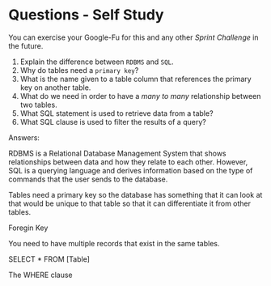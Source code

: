 # Questions - Self Study

You can exercise your Google-Fu for this and any other _Sprint Challenge_ in the future.

1.  Explain the difference between `RDBMS` and `SQL`.
1.  Why do tables need a `primary key`?
1.  What is the name given to a table column that references the primary key
    on another table.
1.  What do we need in order to have a _many to many_ relationship between two
    tables.
1.  What SQL statement is used to retrieve data from a table?
1.  What SQL clause is used to filter the results of a query?


Answers:

RDBMS is a Relational Database Management System that shows relationships between data and how they relate to each other. However, SQL is a querying language and derives information based on the type of commands that the user sends to the database.

Tables need a primary key so the database has something that it can look at that would be unique to that table so that it can differentiate it from other tables.

Foregin Key

You need to have multiple records that exist in the same tables.

SELECT * FROM [Table]

The WHERE clause